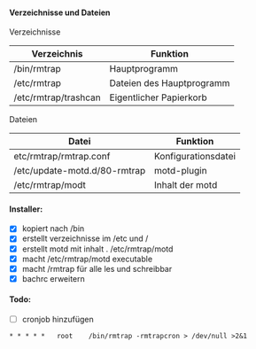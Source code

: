 #### Verzeichnisse und Dateien
Verzeichnisse

| Verzeichnis | Funktion |
| --- | --- |
| /bin/rmtrap | Hauptprogramm |
| /etc/rmtrap | Dateien des Hauptprogramm |
| /etc/rmtrap/trashcan | Eigentlicher Papierkorb |

Dateien

| Datei | Funktion |
| --- | --- |
| etc/rmtrap/rmtrap.conf | Konfigurationsdatei |
| /etc/update-motd.d/80-rmtrap | motd-plugin |
| /etc/rmtrap/modt | Inhalt der motd |

#### Installer:
- [x] kopiert nach /bin
- [x] erstellt verzeichnisse im /etc und /
- [x] erstellt motd mit inhalt . /etc/rmtrap/motd
- [x] macht /etc/rmtrap/motd executable
- [x] macht /rmtrap für alle les und schreibbar
- [x] bachrc erweitern

#### Todo:
- [ ] cronjob hinzufügen
````
* *	* * *	root	/bin/rmtrap -rmtrapcron > /dev/null >2&1
````
